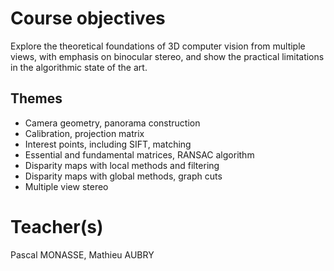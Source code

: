 # Course objectives
Explore the theoretical foundations of 3D computer vision from multiple views, with emphasis on binocular stereo, and show the practical limitations in the algorithmic state of the art.
## Themes

   - Camera geometry, panorama construction
   - Calibration, projection matrix
   - Interest points, including SIFT, matching
   - Essential and fundamental matrices, RANSAC algorithm
   - Disparity maps with local methods and filtering
   - Disparity maps with global methods, graph cuts
   - Multiple view stereo

# Teacher(s)
Pascal MONASSE, Mathieu AUBRY
